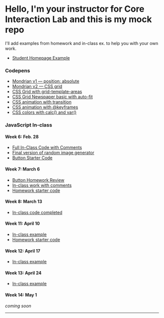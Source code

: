 # Hello, I'm your instructor for Core Interaction Lab and this is my mock repo

I'll add examples from homework and in-class ex. to help you with your own work.

- [Student Homepage Example](https://andrewlevinson.github.io/symmetrical-octo-potato/)

### Codepens

- [Mondrian v1 — position: absolute](https://codepen.io/andrew_levinson/pen/NWqxmog)
- [Mondrian v2 — CSS grid](https://codepen.io/andrew_levinson/pen/RwPrdzv)
- [CSS Grid with grid-template-areas](https://codepen.io/andrew_levinson/pen/BYqoRj)
- [CSS Grid Newspaper basic with auto-fit](https://codepen.io/andrew_levinson/pen/vYOGyON)
- [CSS animation with transition](https://codepen.io/andrew_levinson/pen/xxGEvYL)
- [CSS animation with @keyframes](https://codepen.io/andrew_levinson/pen/mdJrNXz)
- [CSS colors with calc() and var()](https://codepen.io/andrew_levinson/pen/PowXebj)

### JavaScript In-class

#### Week 6: Feb. 28

- [Full In-Class Code with Comments](lab/week-6/in-class/index-comments.html)
- [Final version of random image generator](lab/week-6/in-class/index-final.html)
- [Button Starter Code](lab/week-6/in-class/button.html)

#### Week 7: March 6

- [Button Homework Review](lab/week-7/hw-review.html)
- [In-class work with comments](lab/week-7/index-comments.html)
- [Homework starter code](lab/week-7/select-starter.html)

#### Week 8: March 13

- [In-class code completed](lab/week-8/)

#### Week 11: April 10

- [In-class example](lab/week-11/in-class-example/)
- [Homework starter code](lab/week-11/starter.html)

#### Week 12: April 17

- [In-class example](lab/week-12/in-class-example/)

#### Week 13: April 24

- [In-class example](lab/week-13/in-class-example/)

#### Week 14: May 1

<i>coming soon</i>

---
